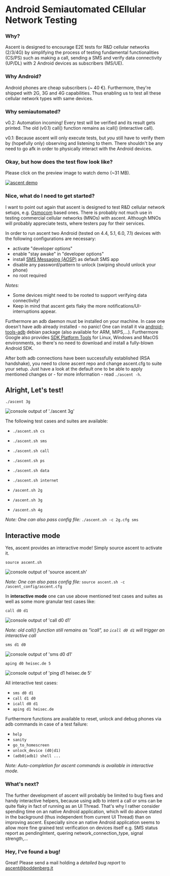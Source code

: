 # **A**ndroid **S**emiautomated **CE**llular **N**etwork **T**esting

### Why?

Ascent is designed to encourage E2E tests for R&D cellular networks (2/3/4G) by simplifying the process of testing fundamental functionalities (CS/PS) such as making a call, sending a SMS and verify data connectivity (UP/DL) with 2 Android devices as subscribers (MS/UE).

### Why Android?

Android phones are cheap subscribers (~ 40 €). Furthermore, they're shipped with 2G, 3G and 4G capabilities. Thus enabling us to test all these cellular network types with same devices.

### Why semiautomated?

v0.2: Automation incoming! Every test will be verified and its result gets printed. The old (v0.1) call() function remains as icall() (interactive call).

v0.1: Because ascent will only execute tests, but *you* still have to verify them by (hopefully only) observing and listening to them. There shouldn't be any need to go afk in order to physically interact with the Android devices.
<br>

### Okay, but how does the test flow look like?

Please click on the preview image to watch demo (~31 MB).

<a href="https://boddenberg.it/ascent/final_ascent_v0.2.mp4" target="_blank"><img src="https://boddenberg.it/ascent/preview.png"
alt="ascent demo"/></a>


### Nice, what do I need to get started?

I want to point out again that ascent is designed to test R&D cellular network setups, e.g. [Osmocom](https://osmocom.org/) based ones. There is probably not much use in testing commercial cellular networks (MNOs) with ascent. Although MNOs will probably appreciate tests, where testers pay for their services.

In order to run ascent two Android (tested on 4.4, 5.1, 6.0, 7.1) devices with the following configurations are necessary:

* activate "developer options"
* enable "stay awake" in "developer options"
* install [SMS Messaging (AOSP)](https://play.google.com/store/apps/details?id=fr.slvn.mms) as default SMS app
* disable any password/pattern to unlock            (swiping should unlock your phone)
* no root required

*Notes:*
* Some devices might need to be rooted to support verifying data connectivity!
* Keep in mind that ascent gets flaky the more notifications/UI-interruptions appear.

Furthermore an adb daemon must be installed on your machine. In case one doesn't have adb already installed - no panic! One can install it via [android-tools-adb](https://packages.debian.org/jessie/android-tools-adb) debian package (also available for ARM, MIPS,...). Furthermore Google also provides [SDK Platform Tools](https://developer.android.com/studio/releases/platform-tools.html) for Linux, Windows and MacOS environments, so there's no need to download and install a fully-blown Android SDK.

After both adb connections have been successfully established (RSA handshake), you need to clone ascent repo and change ascent.cfg to suite your setup. Just have a look at the default one to be able to apply mentioned changes or - for more information - read `./ascent -h`.
<br>

## Alright, Let's test!

```
./ascent 3g
```
![console output of './ascent 3g'](https://boddenberg.it/ascent/ascent_3g.png)

The following test cases and suites are available:

* `./ascent.sh cs`
* `./ascent.sh sms`
* `./ascent.sh call`

* `./ascent.sh ps`
* `./ascent.sh data`
* `./ascent.sh internet`

* `/ascent.sh 2g`
* `/ascent.sh 3g`
* `/ascent.sh 4g`

*Note: One can also pass config file:* `./ascent.sh -c 2g.cfg sms`

## Interactive mode

Yes, ascent provides an interactive mode! Simply source ascent to activate it.

```
source ascent.sh
```
![console output of 'source ascent.sh'](https://boddenberg.it/ascent/source_ascent.png)

*Note: One can also pass config file:* `source ascent.sh -c /ascent_config/ascent.cfg`

In **interactive mode** one can use above mentioned test cases and suites as well as some more granular test cases like:

```
call d0 d1
```
![console output of 'call d0 d1'](https://boddenberg.it/ascent/call_d0_d1.png)

*Note: old call() function still remains as "icall", so `icall d0 d1` will trigger an interactive call*

```
sms d1 d0
```
![console output of 'sms d0 d1'](https://boddenberg.it/ascent/sms_d1_d0_v2.png)

```
aping d0 heisec.de 5
```
![console output of 'ping d1 heisec.de 5'](https://boddenberg.it/ascent/aping_d0_heisec_5.png)

All interactive test cases:

* `sms d0 d1`              
* `call d1 d0`
* `icall d0 d1`
* `aping d1 heisec.de`

Furthermore functions are available to reset, unlock and debug phones via adb commands in case of a test failure:

* `help`              
* `sanity`
* `go_to_homescreen`
* `unlock_device (d0|d1)`
* `(adb0|adb1) shell ...`

*Note: Auto-completion for ascent commands is available in interactive mode.*

### What's next?

The further development of ascent will probably be limited to bug fixes and handy interactive helpers, because using adb to intent a call or sms can be quite flaky in fact of running as an UI Thread. That's why I rather consider spending time on an native Android application, which will do above stated in the background (thus independent from current UI Thread) than on improving ascent. Especially since an native Android application seems to allow more fine grained test verification on devices itself e.g. SMS status report as pendingIntent, quering network_connection_type, signal strength,...

### Hey, I've found a bug!

Great! Please send a mail holding a *detailed bug report* to ascent@boddenberg.it
